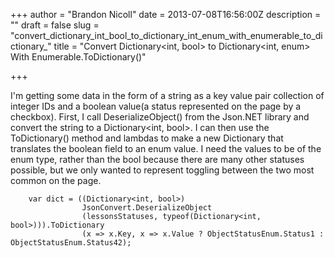 +++
author = "Brandon Nicoll"
date = 2013-07-08T16:56:00Z
description = ""
draft = false
slug = "convert_dictionary_int_bool_to_dictionary_int_enum_with_enumerable_to_dictionary_"
title = "Convert Dictionary<int, bool> to Dictionary<int, enum> With Enumerable.ToDictionary()"

+++

I'm getting some data in the form of a string as a key value pair collection of integer IDs and a boolean value(a status represented on the page by a checkbox). First, I call DeserializeObject() from the Json.NET library and convert the string to a Dictionary&lt;int, bool&gt;. I can then use the ToDictionary() method and lambdas to make a new Dictionary that translates the boolean field to an enum value. I need the values to be of the enum type, rather than the bool because there are many other statuses possible, but we only wanted to represent toggling between the two most common on the page.  

```prettyprint lang-csharp
	var dict = ((Dictionary<int, bool>)
                JsonConvert.DeserializeObject
                (lessonsStatuses, typeof(Dictionary<int, bool>))).ToDictionary
                (x => x.Key, x => x.Value ? ObjectStatusEnum.Status1 : 						ObjectStatusEnum.Status42);
```